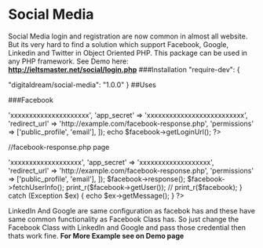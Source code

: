 # Social Media
Social Media login and registration are now common in almost all website. But its very hard to find a solution which support Facebook, Google, Linkedin and Twitter in Object Oriented PHP. This package can be used in any PHP framework. See Demo here: **http://ieltsmaster.net/social/login.php**
###Installation
"require-dev": {

 "digitaldream/social-media": "1.0.0"
}
##Uses

###Facebook

<?php

  $facebook = new SocialMedia\Facebook([
  
            'app_id' => 'xxxxxxxxxxxxxxxxxxxxx',
            
            'app_secret' => 'xxxxxxxxxxxxxxxxxxxxxxxxxx',
            
            'redirect_url' => 'http://example.com/facebook-response.php',
            
            'permissions' => ['public_profile', 'email'],
            
        ]);
        
        echo $facebook->getLoginUrl();
?>

//facebook-response.php page
<?php 

   try {
   
         $facebook = new SocialMedia\Facebook([
         
              'app_id' => 'xxxxxxxxxxxxxxxxxxx',
              
              'app_secret' => 'xxxxxxxxxxxxxxxxxxx',
              
              'redirect_url' => 'http://example.com/facebook-response.php',
              
                'permissions' => ['public_profile', 'email'],
                
            ]);
            
            $facebook->response();
            
            $facebook->fetchUserInfo();
            
            print_r($facebook->getUser());
            
           // print_r($facebook);
        } catch (Exception $ex) {
            echo $ex->getMessage();
        }
?>

LinkedIn And Google are same configuration as facebok has and these have same common functionality as Facebook Class has. So just change the Facebook Class with LinkedIn and Google and pass those credential then thats work fine. **For More Example see on Demo page**

